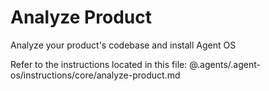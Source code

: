 # Analyze Product

Analyze your product's codebase and install Agent OS

Refer to the instructions located in this file:
@.agents/.agent-os/instructions/core/analyze-product.md
